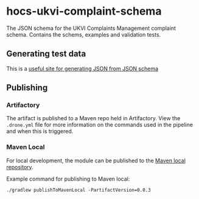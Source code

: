 # hocs-ukvi-complaint-schema
The JSON schema for the UKVI Complaints Management complaint schema.
Contains the schems, examples and validation tests.

## Generating test data
This is a [useful site for generating JSON from JSON schema](https://json-schema-faker.js.org)

## Publishing

### Artifactory
The artifact is published to a Maven repo held in Artifactory. View the `.drone.yml` file for
more information on the commands used in the pipeline and when this is triggered.

### Maven Local
For local development, the module can be published to the 
[Maven local repository](https://docs.gradle.org/current/userguide/publishing_maven.html#publishing_maven:install).

Example command for publishing to Maven local:
```
./gradlew publishToMavenLocal -PartifactVersion=0.0.3
```
